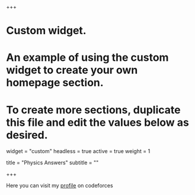 +++
# Custom widget.
# An example of using the custom widget to create your own homepage section.
# To create more sections, duplicate this file and edit the values below as desired.
widget = "custom"
headless = true
active = true
weight = 1

title = "Physics Answers"
subtitle = ""

+++

Here you can visit my [profile](https://codeforces.com/profile/_TAO_) on codeforces
